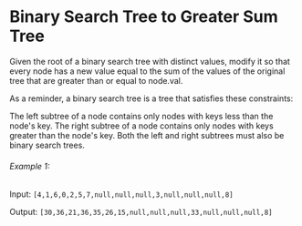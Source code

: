 # Binary Search Tree to Greater Sum Tree

Given the root of a binary search tree with distinct values, modify it so that every node has a new value equal to the sum of the values of the original tree that are greater than or equal to node.val.

As a reminder, a binary search tree is a tree that satisfies these constraints:

The left subtree of a node contains only nodes with keys less than the node's key.
The right subtree of a node contains only nodes with keys greater than the node's key.
Both the left and right subtrees must also be binary search trees.

###### Example 1:

Input: `[4,1,6,0,2,5,7,null,null,null,3,null,null,null,8]`

Output: `[30,36,21,36,35,26,15,null,null,null,33,null,null,null,8]`
